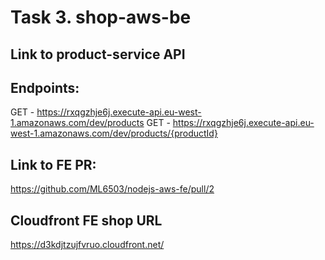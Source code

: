 # Task 3. shop-aws-be

## Link to product-service API
## Endpoints:

  GET - https://rxqgzhje6j.execute-api.eu-west-1.amazonaws.com/dev/products
  GET - https://rxqgzhje6j.execute-api.eu-west-1.amazonaws.com/dev/products/{productId}

## Link to FE PR:
https://github.com/ML6503/nodejs-aws-fe/pull/2

## Cloudfront FE shop URL

https://d3kdjtzujfvruo.cloudfront.net/






